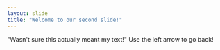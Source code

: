 ```yaml
---
layout: slide
title: "Welcome to our second slide!"
---
```

"Wasn't sure this actually meant my text!"
Use the left arrow to go back!
